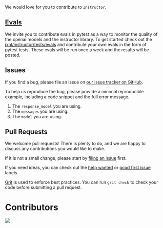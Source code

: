 We would love for you to contribute to `Instructor`.

## [Evals](https://github.com/jxnl/instructor/tree/main/tests/openai/evals)

We invite you to contribute evals in pytest as a way to monitor the quality of the openai models and the instructor library. To get started check out the [jxnl/instructor/tests/evals](https://github.com/jxnl/instructor/tree/main/tests/openai/evals) and contribute your own evals in the form of pytest tests. These evals will be run once a week and the results will be posted.

## Issues

If you find a bug, please file an issue on [our issue tracker on GitHub](https://github.com/jxnl/instructor/issues).

To help us reproduce the bug, please provide a minimal reproducible example, including a code snippet and the full error message.

1. The `response_model` you are using.
2. The `messages` you are using.
3. The `model` you are using.

## Pull Requests

We welcome pull requests! There is plenty to do, and we are happy to discuss any contributions you would like to make.

If it is not a small change, please start by [filing an issue](https://github.com/jxnl/instructor/issues) first.

If you need ideas, you can check out the [help wanted](https://github.com/jxnl/instructor/labels/help%20wanted) or [good first issue](https://github.com/jxnl/instructor/labels/good%20first%20issue) labels.

[Grit](https://docs.grit.io/) is used to enforce best practices. You can run `grit check` to check your code before submitting a pull request.

# Contributors

<!-- ALL-CONTRIBUTORS-LIST:START - Do not remove or modify this section -->
<!-- prettier-ignore-start -->
<!-- markdownlint-disable -->

<!-- markdownlint-restore -->
<!-- prettier-ignore-end -->

<!-- ALL-CONTRIBUTORS-LIST:END -->

<a href="https://github.com/jxnl/instructor/graphs/contributors">
  <img src="https://contrib.rocks/image?repo=jxnl/instructor" />
</a>
